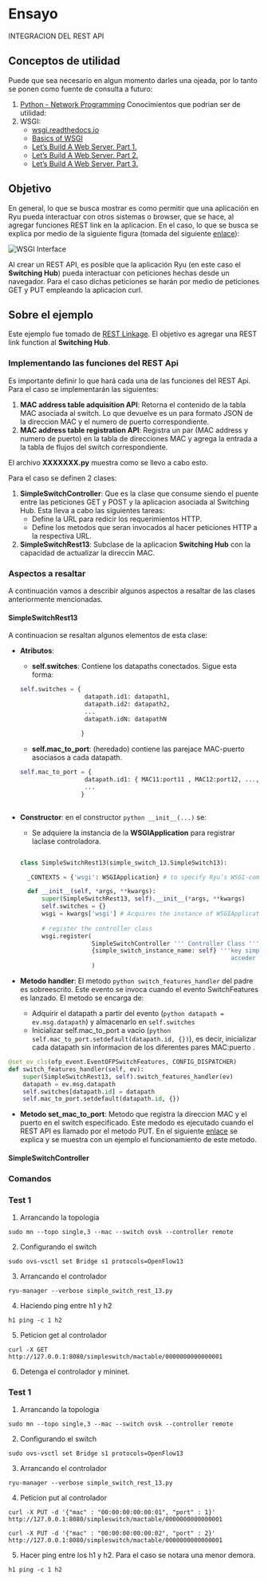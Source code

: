 # Ensayo #

INTEGRACION DEL REST API

## Conceptos de utilidad ##

Puede que sea necesario en algun momento darles una ojeada, por lo tanto se ponen como fuente de consulta a futuro:
1. [Python - Network Programming](https://www.tutorialspoint.com/python/python_network_programming.htm)
Conocimientos que podrian ser de utilidad:
2. WSGI: 
   * [wsgi.readthedocs.io](https://wsgi.readthedocs.io/en/latest/)
   * [Basics of WSGI](https://www.agiliq.com/blog/2013/07/basics-wsgi/)
   * [Let’s Build A Web Server. Part 1.](https://ruslanspivak.com/lsbaws-part1/)
   * [Let’s Build A Web Server. Part 2.](https://ruslanspivak.com/lsbaws-part2/)
   * [Let’s Build A Web Server. Part 3.](https://ruslanspivak.com/lsbaws-part3/)

## Objetivo ##

En general, lo que se busca mostrar es como permitir que una aplicación en Ryu pueda interactuar con otros sistemas o browser, que se hace, al agregar funciones REST link en la aplicacion. En el caso, lo que se busca se explica por medio de la siguiente figura (tomada del siguiente [enlace](https://blog.appdynamics.com/engineering/an-introduction-to-python-wsgi-servers-part-1/)):

![WSGI Interface](https://46zwyrvli634e39iq2l9mv8g-wpengine.netdna-ssl.com/wp-content/uploads/2016/05/g5dlafgwtz05_cpptiktuiqbj6isrtjtxvejauutz58vkwtl1je7y2n9bnu1tmf_ofggmhd0xegrn2dlee6en4tpq9x-8kmlgmhgfucb7erjetcdzg9qrbldwgm7gmdyekj5dri5.png)

Al crear un REST API, es posible que la aplicación Ryu (en este caso el **Switching Hub**) pueda interactuar con peticiones hechas desde un navegador. Para el caso dichas peticiones se harán por medio de peticiones GET y PUT empleando la aplicacion curl.

## Sobre el ejemplo ##

Este ejemplo fue tomado de [REST Linkage](https://osrg.github.io/ryu-book/en/html/rest_api.html). El objetivo es agregar una REST link function al **Switching Hub**.

### Implementando las funciones del REST Api ###

Es importante definir lo que hará cada una de las funciones del REST Api. Para el caso se implementarán las siguientes:
1. **MAC address table adquisition API**: Retorna el contenido de la tabla MAC asociada al switch. Lo que devuelve es un para formato JSON de la direccion MAC y el numero de puerto correspondiente.
2. **MAC address table registration API**: Registra un par (MAC address y numero de puerto) en la tabla de direcciones MAC y agrega la entrada a la tabla de flujos del switch correspondiente.

El archivo **XXXXXXX.py** muestra como se llevo a cabo esto.

Para el caso se definen 2 clases:
1. **SimpleSwitchController**: Que es la clase que consume siendo el puente entre las peticiones GET y POST y la aplicacion asociada al Switching Hub. Esta lleva a cabo las siguientes tareas:
   * Define la URL para redicir los requerimientos HTTP.
   * Define los metodos que seran invocados al hacer peticiones HTTP a la respectiva URL.
2. **SimpleSwitchRest13**: Subclase de la aplicacion **Switching Hub** con la capacidad de actualizar la direccin MAC.
   
### Aspectos a resaltar ###

A continuación vamos a describir algunos aspectos a resaltar de las clases anteriormente mencionadas.

#### SimpleSwitchRest13 ####

A continuacion se resaltan algunos elementos de esta clase:
* **Atributos**:
  * **self.switches**: Contiene los datapaths conectados. Sigue esta forma:
  ```python
  self.switches = {
                    datapath.id1: datapath1,
                    datapath.id2: datapath2,
                    ...
                    datapath.idN: datapathN
                    
                   }
  ```
  * **self.mac_to_port**: (heredado) contiene las parejace MAC-puerto asociasos a cada datapath.
  
  ```python
  self.mac_to_port = {
                    datapath.id1: { MAC11:port11 , MAC12:port12, ..., MAC1N:port1N},
                    ...
                   }
 
  ```

* **Constructor**: en el constructor ```python __init__(...)``` se:
  * Se adquiere la instancia de la **WSGIApplication** para registrar laclase controladora.
  
  ```python
  
  class SimpleSwitchRest13(simple_switch_13.SimpleSwitch13):

    _CONTEXTS = {'wsgi': WSGIApplication} # to specify Ryu’s WSGI-compatible Web server class

    def __init__(self, *args, **kwargs):
        super(SimpleSwitchRest13, self).__init__(*args, **kwargs)
        self.switches = {}
        wsgi = kwargs['wsgi'] # Acquires the instance of WSGIApplication in order to register the controller clas
        
        # register the controller class
        wsgi.register(
                      SimpleSwitchController ''' Controller Class ''',
                      {simple_switch_instance_name: self} '''key simple_switch_api_api es empleada por el controlador para 
                                                             acceder a una instancia de la clase SimpleSwitchRest13'''
                      )

  ```
* **Metodo handler**: El metodo ```python switch_features_handler``` del padre es sobreescrito. Este evento se invoca cuando el evento SwitchFeatures es lanzado. El metodo se encarga de:
   * Adquirir el datapath a partir del evento (```python datapath = ev.msg.datapath```) y almacenarlo en ```self.switches```
   * Inicializar self.mac_to_port a vacio  (```python self.mac_to_port.setdefault(datapath.id, {})```), es decir, inicializar cada datapath sin informacion de los diferentes pares MAC:puerto .
  
```python
@set_ev_cls(ofp_event.EventOFPSwitchFeatures, CONFIG_DISPATCHER)
def switch_features_handler(self, ev):
    super(SimpleSwitchRest13, self).switch_features_handler(ev)
    datapath = ev.msg.datapath
    self.switches[datapath.id] = datapath
    self.mac_to_port.setdefault(datapath.id, {})
```

* **Metodo set_mac_to_port**: Metodo que registra la direccion MAC y el puerto en el switch especificado. Este medodo es ejecutado cuando el REST API es llamado por el metodo PUT. En el siguiente [enlace](https://osrg.github.io/ryu-book/en/html/rest_api.html) se explica y se muestra con un ejemplo el funcionamiento de este metodo.
  
#### SimpleSwitchController ####


### Comandos ###

### Test 1 ###

1. Arrancando la topologia
```
sudo mn --topo single,3 --mac --switch ovsk --controller remote 
```

2. Configurando el switch

```
sudo ovs-vsctl set Bridge s1 protocols=OpenFlow13
```

3. Arrancando el controlador

```
ryu-manager --verbose simple_switch_rest_13.py
```

4. Haciendo ping entre h1 y h2

```
h1 ping -c 1 h2
```

5. Peticion get al controlador

```
curl -X GET http://127.0.0.1:8080/simpleswitch/mactable/0000000000000001
```

6. Detenga el controlador y mininet.

### Test 1 ###

1. Arrancando la topologia
```
sudo mn --topo single,3 --mac --switch ovsk --controller remote 
```

2. Configurando el switch

```
sudo ovs-vsctl set Bridge s1 protocols=OpenFlow13
```

3. Arrancando el controlador

```
ryu-manager --verbose simple_switch_rest_13.py
```

4. Peticion put al controlador

```
curl -X PUT -d '{"mac" : "00:00:00:00:00:01", "port" : 1}' http://127.0.0.1:8080/simpleswitch/mactable/0000000000000001

curl -X PUT -d '{"mac" : "00:00:00:00:00:02", "port" : 2}' http://127.0.0.1:8080/simpleswitch/mactable/0000000000000001
```

5. Hacer ping entre los h1 y h2. Para el caso se notara una menor demora.

```
h1 ping -c 1 h2
```

<!---
-Las operaciones más importantes que nos permitirán manipular los recursos son cuatro: GET para consultar y leer, POST para crear, PUT para editar y DELETE para eliminar.

Para terminar, comentar que lo más importante a tener en cuenta al crear nuestro servicio o API REST no es el lenguaje en el que se implemente sino que las respuestas a las peticiones se hagan en XML o JSON, ya que es el lenguaje de intercambio de información más usado.

Algunos frameworks con los que podremos implementar nuestras APIs: Las más usadas son JAX-RS y Spring Boot para Java, Django REST framework para Python, Laravel para PHP o Restify para Node. js


https://www.codecademy.com/articles/what-is-rest
https://www.restapitutorial.com/

-----------------------------------
https://en.wikipedia.org/wiki/Web_framework



http://www.python.org.ar/wiki/WSGI
http://wsgi.tutorial.codepoint.net/
https://en.wikipedia.org/wiki/Web_Server_Gateway_Interface


https://ruslanspivak.com/lsbaws-part1/

https://webob.org/
https://docs.pylonsproject.org/projects/webob/en/stable/

https://romain.dorgueil.net/blog/en/python/2011/08/22/wsgi-the-first-steps.html
https://www.oreilly.com/library/view/python-web-frameworks/9781492037873/ch04.html

--->
 
